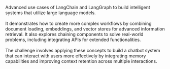 Advanced use cases of LangChain and LangGraph to build intelligent systems that utilize large language models.
<br/>
<br/>
It demonstrates how to create more complex workflows by combining document loading, embeddings, and vector stores for advanced information retrieval. It also explores chaining components to solve real-world problems, including integrating APIs for extended functionalities.
<br/>
<br/>The challenge involves applying these concepts to build a chatbot system that can interact with users more effectively by integrating memory capabilities and improving context retention across multiple interactions.
